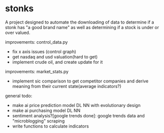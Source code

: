 # stonks
A project designed to automate the downloading of data to determine if a stonk has "a good brand name" as well as determining if a stock is under or over valued.

improvements: control_data.py
 - fix x axis issues (control graph)
 - get nasdaq and usd valuation(hard to get)
 - implement crude oil, and create update for it

improvements: market_stats.py
 - implement sic comparison to get competitor companies and derive meaning from their current state(average indicators?)

general todo:
 - make ai price prediction model DL NN with evolutionary design
 - make ai purchasing model DL NN
 - sentiment analysis?[google trends done]: google trends data and "microblogging" scraping
 - write functions to calculate indicators
